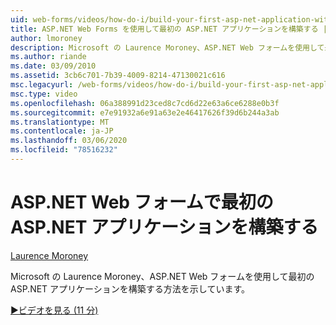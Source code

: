 ```yaml
---
uid: web-forms/videos/how-do-i/build-your-first-asp-net-application-with-asp-net-web-forms
title: ASP.NET Web Forms を使用して最初の ASP.NET アプリケーションを構築する |Microsoft Docs
author: lmoroney
description: Microsoft の Laurence Moroney、ASP.NET Web フォームを使用して最初の ASP.NET アプリケーションを構築する方法を示しています。
ms.author: riande
ms.date: 03/09/2010
ms.assetid: 3cb6c701-7b39-4009-8214-47130021c616
msc.legacyurl: /web-forms/videos/how-do-i/build-your-first-asp-net-application-with-asp-net-web-forms
msc.type: video
ms.openlocfilehash: 06a388991d23ced8c7cd6d22e63a6ce6288e0b3f
ms.sourcegitcommit: e7e91932a6e91a63e2e46417626f39d6b244a3ab
ms.translationtype: MT
ms.contentlocale: ja-JP
ms.lasthandoff: 03/06/2020
ms.locfileid: "78516232"
---
```

# <a name="build-your-first-aspnet-application-with-aspnet-web-forms"></a>ASP.NET Web フォームで最初の ASP.NET アプリケーションを構築する

[Laurence Moroney](https://github.com/lmoroney)

Microsoft の Laurence Moroney、ASP.NET Web フォームを使用して最初の ASP.NET アプリケーションを構築する方法を示しています。

[&#9654;ビデオを見る (11 分)](https://channel9.msdn.com/Blogs/ASP-NET-Site-Videos/build-your-first-asp-net-application-with-asp-net-web-forms)
